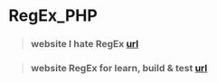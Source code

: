 # RegEx_PHP

> ### website I hate RegEx [url](https://ihateregex.io/expr/phone/)

> ### website RegEx for learn, build & test [url](https://regexr.com/)
